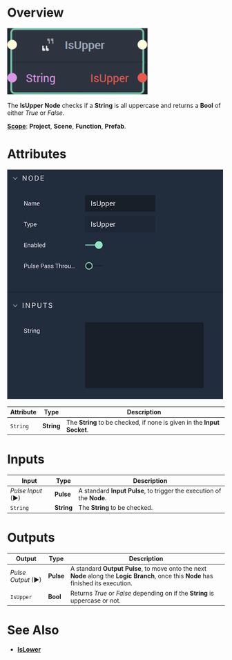 # Overview

![The IsUpper Node.](../../.gitbook/assets/isuppernode20241.png)

The **IsUpper Node** checks if a **String** is all uppercase and returns a **Bool** of either *True* or *False*. 

[**Scope**](../overview.md#scopes): **Project**, **Scene**, **Function**, **Prefab**.

# Attributes

![The IsUpper Node Attributes.](../../.gitbook/assets/isupperattributes.png)

|Attribute|Type|Description|
|---|---|---|
|`String`|**String**|The **String** to be checked, if none is given in the **Input** **Socket**.|

# Inputs

|Input|Type|Description|
|---|---|---|
|*Pulse Input* (►)|**Pulse**|A standard **Input Pulse**, to trigger the execution of the **Node**.|
|`String`|**String**|The **String** to be checked.|

# Outputs

|Output|Type|Description|
|---|---|---|
|*Pulse Output* (►)|**Pulse**|A standard **Output Pulse**, to move onto the next **Node** along the **Logic Branch**, once this **Node** has finished its execution.|
|`IsUpper`|**Bool**|Returns *True* or *False* depending on if the **String** is uppercase or not.|

# See Also

* [**IsLower**](islower.md)